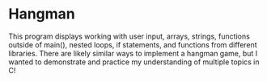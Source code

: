 # Hangman
This program displays working with user input, arrays, strings, functions outside of main(), nested loops, if statements, and functions from different libraries.
There are likely similar ways to implement a hangman game, but I wanted to demonstrate and practice my understanding of multiple topics in C!

